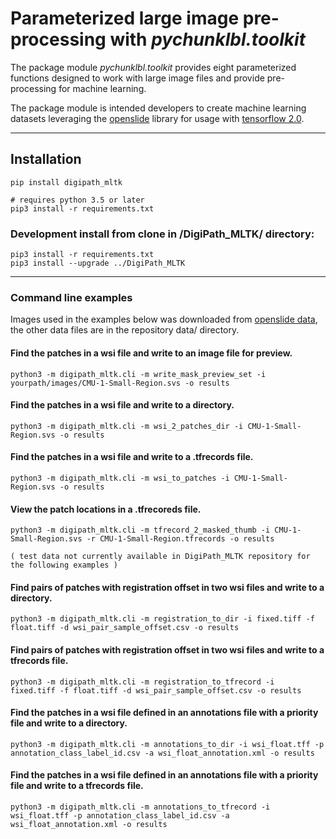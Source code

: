 # Parameterized large image pre-processing with _*pychunklbl.toolkit*_
The package module _*pychunklbl.toolkit*_ provides eight parameterized functions designed to work with large image files and provide pre-processing for machine learning.

The package module is intended developers to create machine learning datasets leveraging the [openslide](https://openslide.org/) library for usage with [tensorflow 2.0](https://www.tensorflow.org/).

****
## Installation
```
pip install digipath_mltk

# requires python 3.5 or later
pip3 install -r requirements.txt
```
### Development install from clone in /DigiPath_MLTK/ directory:
```
pip3 install -r requirements.txt
pip3 install --upgrade ../DigiPath_MLTK
```

****
### Command line examples

Images used in the examples below was downloaded from [openslide data](http://openslide.cs.cmu.edu/download/openslide-testdata/), the other data files are in the repository data/ directory. <br>

#### Find the patches in a wsi file and write to an image file for preview.
```
python3 -m digipath_mltk.cli -m write_mask_preview_set -i yourpath/images/CMU-1-Small-Region.svs -o results
```

#### Find the patches in a wsi file and write to a directory.
```
python3 -m digipath_mltk.cli -m wsi_2_patches_dir -i CMU-1-Small-Region.svs -o results
```

#### Find the patches in a wsi file and write to a .tfrecords file.
```
python3 -m digipath_mltk.cli -m wsi_to_patches -i CMU-1-Small-Region.svs -o results
```

#### View the patch locations in a .tfrecoreds file.
```
python3 -m digipath_mltk.cli -m tfrecord_2_masked_thumb -i CMU-1-Small-Region.svs -r CMU-1-Small-Region.tfrecords -o results
```

` ( test data not currently available in DigiPath_MLTK repository for the following examples ) `

#### Find pairs of patches with registration offset in two wsi files and write to a directory.
```
python3 -m digipath_mltk.cli -m registration_to_dir -i fixed.tiff -f float.tiff -d wsi_pair_sample_offset.csv -o results
```

#### Find pairs of patches with registration offset in two wsi files and write to a tfrecords file.
```
python3 -m digipath_mltk.cli -m registration_to_tfrecord -i  fixed.tiff -f float.tiff -d wsi_pair_sample_offset.csv -o results
```

#### Find the patches in a wsi file defined in an annotations file with a priority file and write to a directory.
```
python3 -m digipath_mltk.cli -m annotations_to_dir -i wsi_float.tff -p annotation_class_label_id.csv -a wsi_float_annotation.xml -o results
```

#### Find the patches in a wsi file defined in an annotations file with a priority file and write to a tfrecords file.
```
python3 -m digipath_mltk.cli -m annotations_to_tfrecord -i wsi_float.tff -p annotation_class_label_id.csv -a wsi_float_annotation.xml -o results
```
